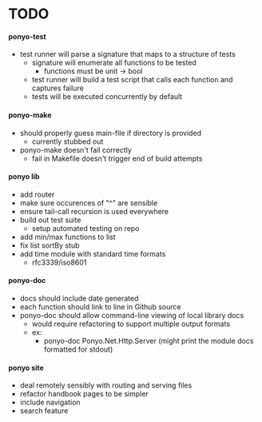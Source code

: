 # TODO

#### ponyo-test
* test runner will parse a signature that maps to a structure of tests
  * signature will enumerate all functions to be tested
    * functions must be unit -> bool
  * test runner will build a test script that calls each function and captures
    failure
  * tests will be executed concurrently by default

#### ponyo-make
* should properly guess main-file if directory is provided
  * currently stubbed out
* ponyo-make doesn't fail correctly
  * fail in Makefile doesn't trigger end of build attempts

#### ponyo lib
* add router
* make sure occurences of "^" are sensible
* ensure tail-call recursion is used everywhere
* build out test suite
  * setup automated testing on repo
* add min/max functions to list
* fix list sortBy stub
* add time module with standard time formats
  * rfc3339/iso8601

#### ponyo-doc
* docs should include date generated
* each function should link to line in Github source
* ponyo-doc should allow command-line viewing of local library docs
  * would require refactoring to support multiple output formats
  * ex:
    * ponyo-doc Ponyo.Net.Http.Server (might print the module docs formatted
      for stdout)

#### ponyo site
* deal remotely sensibly with routing and serving files
* refactor handbook pages to be simpler
* include navigation
* search feature